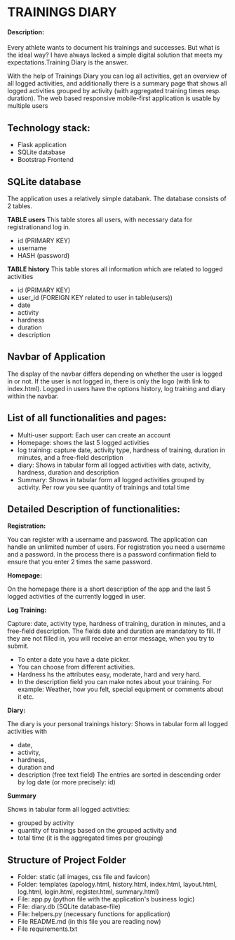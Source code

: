 # TRAININGS DIARY

#### Description:
Every athlete wants to document his trainings and successes. But what is the ideal way? I have always lacked a simple digital solution
that meets my expectations.Training Diary is the answer.

With the help of Trainings Diary you can log all activities, get an overview of all logged activities, and additionally there is a
summary page that shows all logged activities grouped by activity (with aggregated training times resp. duration). The web based responsive mobile-first application is usable by multiple users


## Technology stack:
- Flask application
- SQLite database
- Bootstrap Frontend

## SQLite database

The application uses a relatively simple databank. The database consists of 2 tables.

 **TABLE users**
 This table stores all users, with necessary data for registrationand log in.
- id (PRIMARY KEY)
- username
- HASH (password)

 **TABLE history**
This table stores all information which are related to logged activities
- id (PRIMARY KEY)
- user_id (FOREIGN KEY related to user in table(users))
- date
- activity
- hardness
- duration
- description

## Navbar of Application

The display of the navbar differs depending on whether the user is logged in or not.
If the user is not logged in, there is only the logo (with link to index.html). Logged in users have the options history,
log training and diary within the navbar.

## List of all functionalities and pages:

- Multi-user support: Each user can create an account
- Homepage: shows the last 5 logged activities
- log training: capture date, activity type, hardness of training, duration in minutes, and a free-field description
- diary: Shows in tabular form all logged activities with date, activity, hardness, duration and description
- Summary: Shows in tabular form all logged activities grouped by activity. Per row you see quantity of trainings and total time

## Detailed Description of functionalities:

**Registration:**

You can register with a username and password. The application can handle an unlimited number of users. For registration you need a username and
a password. In the process there is a password confirmation field to ensure that you enter 2 times the same password.

**Homepage:**

On the homepage there is a short description of the app and the last 5 logged activities of the currently logged in user.

**Log Training:**

Capture: date, activity type, hardness of training, duration in minutes, and a free-field description.
The fields date and duration are mandatory to fill. If they are not filled in, you will receive an error message, when you try to submit.
- To enter a date you have a date picker.
- You can choose from different activities.
- Hardness hs the attributes easy, moderate, hard and very hard.
- In the description field you can make notes about your training. For example: Weather, how you felt, special equipment or comments about it etc.

**Diary:**

The diary is your personal trainings history:
Shows in tabular form all logged activities with
- date,
- activity,
- hardness,
- duration and
- description (free text field)
The entries are sorted in descending order by log date (or more precisely: id)

**Summary**

Shows in tabular form all logged activities:
- grouped by activity
- quantity of trainings based on the grouped activity and
- total time (it is the aggregated times per grouping)

## Structure of Project Folder

- Folder: static (all images, css file and favicon)
- Folder: templates (apology.html, history.html, index.html, layout.html, log.html, login.html, register.html, summary.html)
- File: app.py (python file with the application's business logic)
- File: diary.db (SQLite database-file)
- File: helpers.py (necessary functions for application)
- File README.md (in this file you are reading now)
- File requirements.txt 
